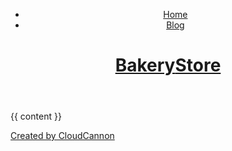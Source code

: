 <!doctype html>
<html lang="en">

<head>
    <meta charset="utf-8">
    <title>{{ site.title }}</title>
    <!-- <link rel="stylesheet" href="/css/style.css"> -->
    <link rel="stylesheet" href="/css/style.min.css">
    <link rel="stylesheet" href="http://fonts.googleapis.com/css?family=Source+Sans+Pro:200,300,400,700" media="all">
</head>

<body>
    <header>
        <div class="container">
            <nav class="main-nav">
                <ul>
                    <li><a href="/">Home</a></li>
                    <li><a href="/blog.html">Blog</a></li>
                </ul>
            </nav>
            <h1><a href="/">Bakery<strong>Store</strong></a></h1>
        </div>
    </header>
    <div class="content">
        {{ content }}
    </div>
    <footer>
        <div class="container">
            <p class="center-text"> <a href="http://cloudcannon.com">Created by CloudCannon</a></p>
        </div>
    </footer>
</body>

</html>
